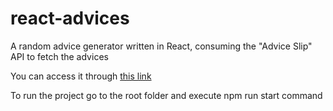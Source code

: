 # react-advices
A random advice generator written in React, consuming the "Advice Slip" API to fetch the advices

You can access it through [this link](https://react-advices.vercel.app/)

To run the project go to the root folder and execute npm run start command
